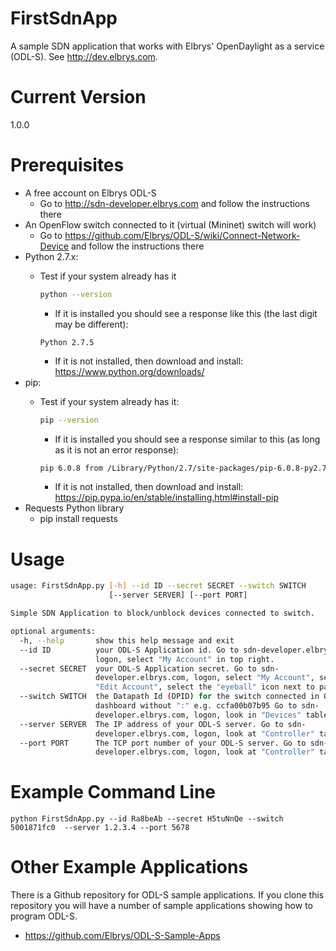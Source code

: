 # FirstSdnApp
A sample SDN application that works with Elbrys' OpenDaylight as a service (ODL-S).  See http://dev.elbrys.com.

# Current Version
1.0.0

# Prerequisites
   - A free account on Elbrys ODL-S 
       - Go to http://sdn-developer.elbrys.com and follow the instructions there
   - An OpenFlow switch connected to it (virtual (Mininet) switch will work)
       - Go to https://github.com/Elbrys/ODL-S/wiki/Connect-Network-Device and follow the instructions there
   - Python 2.7.x: 
       - Test if your system already has it

         ```bash
         python --version
         ```
          - If it is installed you should see a response like this (the last digit may be different):

          ```
          Python 2.7.5
          ```
          - If it is not installed, then download and install: https://www.python.org/downloads/
   - pip:  
       - Test if your system already has it:

         ```bash
         pip --version
         ```
         - If it is installed you should see a response similar to this (as long as it is not an error response):

         ```bash
         pip 6.0.8 from /Library/Python/2.7/site-packages/pip-6.0.8-py2.7.egg (python 2.7)
         ```
         - If it is not installed, then download and install:  https://pip.pypa.io/en/stable/installing.html#install-pip
   - Requests Python library
      - pip install requests

# Usage
```bash
usage: FirstSdnApp.py [-h] --id ID --secret SECRET --switch SWITCH
                      [--server SERVER] [--port PORT]

Simple SDN Application to block/unblock devices connected to switch.

optional arguments:
  -h, --help       show this help message and exit
  --id ID          your ODL-S Application id. Go to sdn-developer.elbrys.com,
                   logon, select "My Account" in top right.
  --secret SECRET  your ODL-S Application secret. Go to sdn-
                   developer.elbrys.com, logon, select "My Account", select
                   "Edit Account", select the "eyeball" icon next to password.
  --switch SWITCH  the Datapath Id (DPID) for the switch connected in ODL-S
                   dashboard without ":" e.g. ccfa00b07b95 Go to sdn-
                   developer.elbrys.com, logon, look in "Devices" table
  --server SERVER  The IP address of your ODL-S server. Go to sdn-
                   developer.elbrys.com, logon, look at "Controller" table.
  --port PORT      The TCP port number of your ODL-S server. Go to sdn-
                   developer.elbrys.com, logon, look at "Controller" table.
```

# Example Command Line
```
python FirstSdnApp.py --id Ra8beAb --secret H5tuNnQe --switch 5001871fc0  --server 1.2.3.4 --port 5678
```

# Other Example Applications
There is a Github repository for ODL-S sample applications.  If you clone this repository you will 
have a number of sample applications showing how to program ODL-S.
   * https://github.com/Elbrys/ODL-S-Sample-Apps


